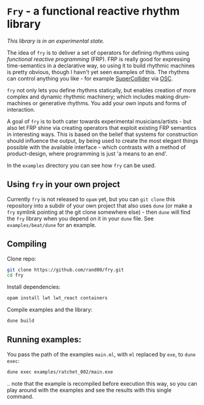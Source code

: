 # `Fry` - a functional reactive rhythm library

*This library is in an experimental state.*

The idea of `fry` is to deliver a set of operators for defining rhythms 
using *functional reactive programming* (FRP). 
FRP is really good for expressing time-semantics in a declarative way, 
so using it to build rhythmic machines is 
pretty obvious, though I havn't yet seen examples of this. 
The rhythms can control anything you like - for example 
[SuperCollider](https://supercollider.github.io/) via 
[OSC](https://en.wikipedia.org/wiki/Open_Sound_Control). 

`fry` not only lets you define rhythms statically, but enables
creation of more complex and dynamic rhythmic machinery;
which includes making drum-machines or generative rhythms. You 
add your own inputs and forms of interaction.

A goal of `fry` is to both cater towards experimental musicians/artists - 
but also let FRP shine via creating operators that exploit existing FRP semantics in 
interesting ways.
This is based on the belief that systems for construction should influence the output,
by being used to create the most elegant things possible with the available 
interface - which contrasts with a method of product-design, where 
programming is just 'a means to an end'.

In the `examples` directory you can see how `fry` can be used.

## Using `fry` in your own project

Currently `fry` is not released to `opam` yet, but you can `git clone` 
this repository into a subdir of your own
project that also uses `dune` (or make a `fry` symlink pointing at the
git clone somewhere else)  - then `dune` 
will find the `fry` library when you depend on it in your `dune` file.
See `examples/beat/dune` for an example.

## Compiling

Clone repo:
```bash
git clone https://github.com/rand00/fry.git
cd fry
```

Install dependencies:
```bash
opam install lwt lwt_react containers
```

Compile examples and the library:
```bash
dune build
```

## Running examples:

You pass the path of the examples `main.ml`, with `ml` replaced by `exe`, 
to `dune exec`:
```bash
dune exec examples/ratchet_002/main.exe
```

.. note that the example is recompiled before execution this way, so you can
play around with the examples and see the results with this single command.
